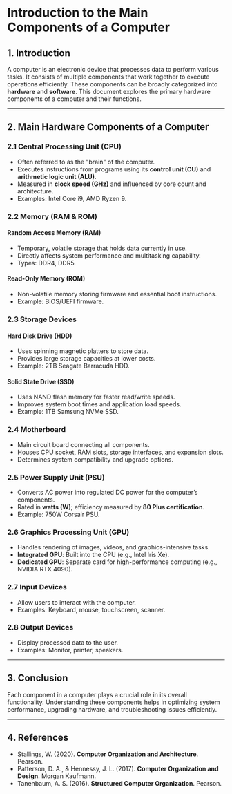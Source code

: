 # Introduction to the Main Components of a Computer

## 1. Introduction
A computer is an electronic device that processes data to perform various tasks. It consists of multiple components that work together to execute operations efficiently. These components can be broadly categorized into **hardware** and **software**. This document explores the primary hardware components of a computer and their functions.

---

## 2. Main Hardware Components of a Computer
### 2.1 Central Processing Unit (CPU)
- Often referred to as the "brain" of the computer.
- Executes instructions from programs using its **control unit (CU)** and **arithmetic logic unit (ALU)**.
- Measured in **clock speed (GHz)** and influenced by core count and architecture.
- Examples: Intel Core i9, AMD Ryzen 9.

### 2.2 Memory (RAM & ROM)
#### **Random Access Memory (RAM)**
- Temporary, volatile storage that holds data currently in use.
- Directly affects system performance and multitasking capability.
- Types: DDR4, DDR5.

#### **Read-Only Memory (ROM)**
- Non-volatile memory storing firmware and essential boot instructions.
- Example: BIOS/UEFI firmware.

### 2.3 Storage Devices
#### **Hard Disk Drive (HDD)**
- Uses spinning magnetic platters to store data.
- Provides large storage capacities at lower costs.
- Example: 2TB Seagate Barracuda HDD.

#### **Solid State Drive (SSD)**
- Uses NAND flash memory for faster read/write speeds.
- Improves system boot times and application load speeds.
- Example: 1TB Samsung NVMe SSD.

### 2.4 Motherboard
- Main circuit board connecting all components.
- Houses CPU socket, RAM slots, storage interfaces, and expansion slots.
- Determines system compatibility and upgrade options.

### 2.5 Power Supply Unit (PSU)
- Converts AC power into regulated DC power for the computer’s components.
- Rated in **watts (W)**; efficiency measured by **80 Plus certification**.
- Example: 750W Corsair PSU.

### 2.6 Graphics Processing Unit (GPU)
- Handles rendering of images, videos, and graphics-intensive tasks.
- **Integrated GPU**: Built into the CPU (e.g., Intel Iris Xe).
- **Dedicated GPU**: Separate card for high-performance computing (e.g., NVIDIA RTX 4090).

### 2.7 Input Devices
- Allow users to interact with the computer.
- Examples: Keyboard, mouse, touchscreen, scanner.

### 2.8 Output Devices
- Display processed data to the user.
- Examples: Monitor, printer, speakers.

---

## 3. Conclusion
Each component in a computer plays a crucial role in its overall functionality. Understanding these components helps in optimizing system performance, upgrading hardware, and troubleshooting issues efficiently.

---

## 4. References
- Stallings, W. (2020). **Computer Organization and Architecture**. Pearson.
- Patterson, D. A., & Hennessy, J. L. (2017). **Computer Organization and Design**. Morgan Kaufmann.
- Tanenbaum, A. S. (2016). **Structured Computer Organization**. Pearson.
